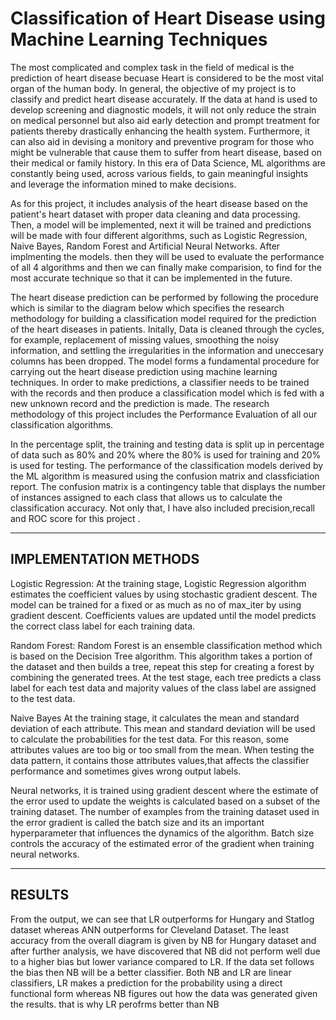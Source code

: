 # Classification of Heart Disease using Machine Learning Techniques


  The most complicated and complex task in the field of medical is the prediction of heart disease becuase Heart is considered to be the most vital organ of the human body. In general, the objective of my project is to classify and predict heart disease accurately. If the data at hand is used to develop screening and diagnostic models, it will not only reduce the strain on medical personnel but also aid early detection and prompt treatment for patients thereby drastically enhancing the health system. Furthermore, it can also aid in devising a monitory and preventive program for those who might be vulnerable that cause them to suffer from heart disease, based on their medical or family history. In this era of Data Science, ML algorithms are constantly being used, across various fields, to gain meaningful insights and leverage the information mined to make decisions.

  As for this project, it includes analysis of the heart disease based on the patient's heart dataset with proper data cleaning and data processing. Then, a model will be implemented, next it will be trained and predictions will be made with four different algorithms, such as Logistic Regression, Naive Bayes, Random Forest and Artificial Neural Networks. After implmenting the models. then they will be  used to evaluate the performance of all 4 algorithms and then we can finally make comparision, to find for the most accurate technique so that it can be implemented in the future. 

  The heart disease prediction can be performed by following the procedure which is similar to the diagram below which specifies the research methodology for building a classification model required for the prediction of the heart diseases in patients. Initally, Data is cleaned through the cycles, for example, replacement of missing values, smoothing the noisy information, and settling the irregularities in the information and uneccesary columns has been dropped. The model forms a fundamental procedure for carrying out the heart disease prediction using machine learning techniques. In order to make predictions, a classifier needs to be trained with the records and then produce a classification model which is fed with a new unknown record and the prediction is made. The research methodology of this project  includes the Performance Evaluation of all  our classification algorithms.

  In the percentage split, the training and testing data is split up in percentage of data such as 80% and 20% where the 80% is used for training and 20% is used for testing. The performance of the classification models derived by the ML algorithm is measured using the confusion matrix and classficiation report. The confusion matrix is a contingency table that displays the number of instances assigned to each class that  allows us to calculate the classification accuracy. Not only that, I have also included precision,recall and ROC score for this project .
  
  
-------------------------------------
IMPLEMENTATION METHODS
-------------------------------------
Logistic Regression: At the training stage, Logistic Regression algorithm estimates the coefficient values by using stochastic gradient descent. The model can be trained for a fixed or as much as no of max_iter by using gradient descent. Coefficients values are updated until the model predicts the correct class label for each training data. 

Random Forest: Random Forest is an ensemble classification method which is based on the Decision Tree algorithm. This algorithm takes a portion of the dataset and then builds a tree,
repeat this step for creating a forest by combining the generated trees. At the test stage, each tree predicts a class label for each test data and majority values of the class label are assigned to the test data.  

Naive Bayes At the training stage, it calculates the mean and standard deviation of each attribute. This mean and standard deviation will be used to calculate the probabilities for the test data. For this reason, some attributes values are too big or too small from the mean. When testing the data pattern, it contains those attributes values,that affects the classifier performance and sometimes gives wrong output labels.

Neural networks, it is trained using gradient descent where the estimate of the error used to update the weights is calculated based on a subset of the training dataset. The number of examples from the training dataset used in the error gradient is called the batch size and its an important hyperparameter that influences the dynamics of the algorithm. Batch size controls the accuracy of the estimated error of the gradient when training neural networks.


------------------------------
RESULTS
------------------------------
From the output, we can see that LR outperforms for Hungary and Statlog dataset whereas ANN outperforms for Cleveland Dataset. The least accuracy from the overall diagram is given by NB for Hungary dataset and after further analysis, we have discovered that NB did not perform well due to a higher bias but lower variance compared to LR. If the data set follows the bias then NB will be a better classifier. Both NB and LR are linear classifiers, LR makes a prediction for the probability using a direct functional form whereas NB figures out how the data was generated given the results. that is why LR perofrms better than NB
 


